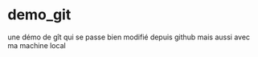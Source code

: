 # demo_git
une démo de gît qui se passe bien 
modifié depuis github
mais aussi avec ma machine local 
